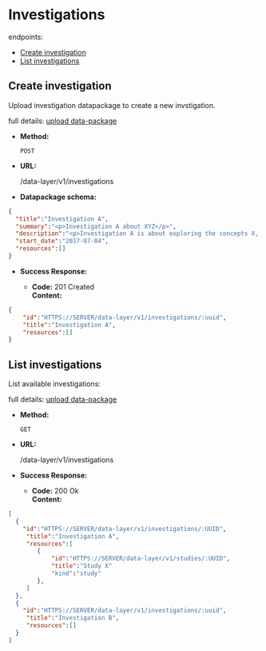 # Investigations

endpoints:

* [Create investigation](#create-investigation)
* [List investigations](#list-investigations)

## Create investigation
Upload investigation datapackage to create a new invstigation.

full details: [upload data-package](data-layer/api.md##upload-datapackage)

* **Method:**

	`POST`

* **URL:**

  /data-layer/v1/investigations

* **Datapackage schema:**

```json
{
  "title":"Investigation A",
  "summary":"<p>Investigation A about XYZ</p>",
  "description":"<p>Investigation A is about exploring the concepts X, Y and Z</p>",
  "start_date":"2017-07-04",
  "resources":[]
}
```

* **Success Response:**

  * **Code:** 201 Created  
    **Content:** 

```json
{
	"id":"HTTPS://SERVER/data-layer/v1/investigations/:uuid",
	"title":"Investigation A",
	"resources":[]
}
```

## List investigations
List available investigations:

full details: [upload data-package](data-layer/api.md##list-datapackages)

* **Method:**

	`GET`

* **URL:**

  /data-layer/v1/investigations

* **Success Response:**

  * **Code:** 200 Ok  
    **Content:** 

```json
[
  {
    "id":"HTTPS://SERVER/data-layer/v1/investigations/:UUID",
	 "title":"Investigation A",
	 "resources":[
	 	{
	 		"id":"HTTPS://SERVER/data-layer/v1/studies/:UUID",
	 		"title":"Study X"
	 		"kind":"study"
	 	},
	 ]
  },
  {
    "id":"HTTPS://SERVER/data-layer/v1/investigations/:uuid",
	 "title":"Investigation B",
	 "resources":[]
  }
]
```

